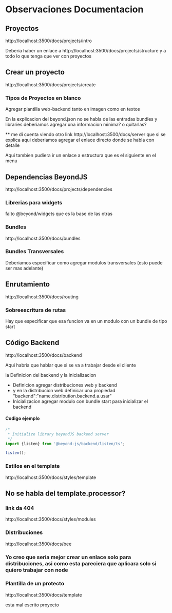 # Observaciones Documentacion

## Proyectos

http://localhost:3500/docs/projects/intro

Deberia haber un enlace a http://localhost:3500/docs/projects/structure
y a todo lo que tenga que ver con proyectos

## Crear un proyecto

http://localhost:3500/docs/projects/create

### Tipos de Proyectos en blanco

Agregar plantilla web-backend tanto en imagen como en textos

En la explicacion del beyond.json no se habla de las entradas bundles y libraries deberiamos agregar una informacion
minima? o quitarlas?

** me di cuenta viendo otro link http://localhost:3500/docs/server que si se explica aqui deberiamos agregar el enlace
directo donde se habla con detalle

Aqui tambien pudiera ir un enlace a estructura que es el siguiente en el menu

## Dependencias BeyondJS

http://localhost:3500/docs/projects/dependencies

### Librerias para widgets

falto @beyond/widgets que es la base de las otras

### Bundles

http://localhost:3500/docs/bundles

### Bundles Transversales

Deberiamos especificar como agregar modulos transversales (esto puede ser mas adelante)

## Enrutamiento

http://localhost:3500/docs/routing

### Sobreescritura de rutas

Hay que especificar que esa funcion va en un modulo con un bundle de tipo start

## Código Backend

http://localhost:3500/docs/backend

Aqui habria que hablar que si se va a trabajar desde el cliente

la Definicion del backend y la inicializacion

- Definicion agregar distribuciones web y backend
- y en la distribucion web definicar una propiedad "backend":"name.distribution.backend.a.usar"
- Inicializacion agregar modulo con bundle start para inicializar el backend

#### Codigo ejemplo

```js
/*
 * Initialize library beyondJS backend server
 */
import {listen} from '@beyond-js/backend/listen/ts';

listen();
```

### Estilos en el template

http://localhost:3500/docs/styles/template

## No se habla del template.processor?

### link da 404

http://localhost:3500/docs/styles/modules

### Distribuciones

http://localhost:3500/docs/bee

### Yo creo que seria mejor crear un enlace solo para distribuciones, asi como esta pareciera que aplicara solo si quiero trabajar con node

### Plantilla de un protecto

http://localhost:3500/docs/template

esta mal escrito proyecto
